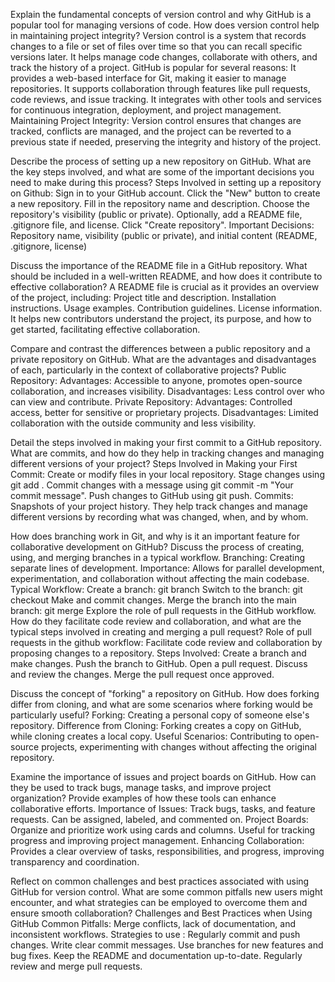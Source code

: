 Explain the fundamental concepts of version control and why GitHub is a popular tool for managing versions of code. How does version control help in maintaining project integrity?
Version control is a system that records changes to a file or set of files over time so that you can recall specific versions later. It helps manage code changes, collaborate with others, and track the history of a project.
GitHub is popular for several reasons:
It provides a web-based interface for Git, making it easier to manage repositories.
It supports collaboration through features like pull requests, code reviews, and issue tracking.
It integrates with other tools and services for continuous integration, deployment, and project management.
Maintaining Project Integrity: Version control ensures that changes are tracked, conflicts are managed, and the project can be reverted to a previous state if needed, preserving the integrity and history of the project.

Describe the process of setting up a new repository on GitHub. What are the key steps involved, and what are some of the important decisions you need to make during this process?
Steps Involved in setting up a repository on Github:
Sign in to your GitHub account.
Click the "New" button to create a new repository.
Fill in the repository name and description.
Choose the repository's visibility (public or private).
Optionally, add a README file, .gitignore file, and license.
Click "Create repository".
Important Decisions: Repository name, visibility (public or private), and initial content (README, .gitignore, license)

Discuss the importance of the README file in a GitHub repository. What should be included in a well-written README, and how does it contribute to effective collaboration?
A README file is crucial as it provides an overview of the project, including:
Project title and description.
Installation instructions.
Usage examples.
Contribution guidelines.
License information.
It helps new contributors understand the project, its purpose, and how to get started, facilitating effective collaboration.

Compare and contrast the differences between a public repository and a private repository on GitHub. What are the advantages and disadvantages of each, particularly in the context of collaborative projects?
Public Repository:
Advantages: Accessible to anyone, promotes open-source collaboration, and increases visibility.
Disadvantages: Less control over who can view and contribute.
Private Repository:
Advantages: Controlled access, better for sensitive or proprietary projects.
Disadvantages: Limited collaboration with the outside community and less visibility.

Detail the steps involved in making your first commit to a GitHub repository. What are commits, and how do they help in tracking changes and managing different versions of your project?
Steps Involved in Making your First Commit:
Create or modify files in your local repository.
Stage changes using git add .
Commit changes with a message using git commit -m "Your commit message".
Push changes to GitHub using git push.
Commits: Snapshots of your project history. They help track changes and manage different versions by recording what was changed, when, and by whom.

How does branching work in Git, and why is it an important feature for collaborative development on GitHub? Discuss the process of creating, using, and merging branches in a typical workflow.
Branching: Creating separate lines of development.
Importance: Allows for parallel development, experimentation, and collaboration without affecting the main codebase.
Typical Workflow:
Create a branch: git branch
Switch to the branch: git checkout
Make and commit changes.
Merge the branch into the main branch: git merge 
Explore the role of pull requests in the GitHub workflow. How do they facilitate code review and collaboration, and what are the typical steps involved in creating and merging a pull request?
Role of pull requests in the github workflow:
Facilitate code review and collaboration by proposing changes to a repository.
Steps Involved:
Create a branch and make changes.
Push the branch to GitHub.
Open a pull request.
Discuss and review the changes.
Merge the pull request once approved.

Discuss the concept of "forking" a repository on GitHub. How does forking differ from cloning, and what are some scenarios where forking would be particularly useful?
Forking: Creating a personal copy of someone else's repository.
Difference from Cloning: Forking creates a copy on GitHub, while cloning creates a local copy.
Useful Scenarios: Contributing to open-source projects, experimenting with changes without affecting the original repository.

Examine the importance of issues and project boards on GitHub. How can they be used to track bugs, manage tasks, and improve project organization? Provide examples of how these tools can enhance collaborative efforts.
Importance of Issues: Track bugs, tasks, and feature requests. Can be assigned, labeled, and commented on.
Project Boards: Organize and prioritize work using cards and columns. Useful for tracking progress and improving project management.
Enhancing Collaboration: Provides a clear overview of tasks, responsibilities, and progress, improving transparency and coordination.

Reflect on common challenges and best practices associated with using GitHub for version control. What are some common pitfalls new users might encounter, and what strategies can be employed to overcome them and ensure smooth collaboration?
Challenges and Best Practices when Using GitHub
Common Pitfalls: Merge conflicts, lack of documentation, and inconsistent workflows.
Strategies to use :
Regularly commit and push changes.
Write clear commit messages.
Use branches for new features and bug fixes.
Keep the README and documentation up-to-date.
Regularly review and merge pull requests.


